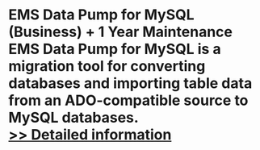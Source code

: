 # EMS Data Pump for MySQL (Business) + 1 Year Maintenance<br />EMS Data Pump for MySQL is a migration tool for converting databases and importing table data from an ADO-compatible source to MySQL databases.<br />[>> Detailed information](https://secure.shareit.com/shareit/product.html?productid=300067872&affiliateid=200057808)